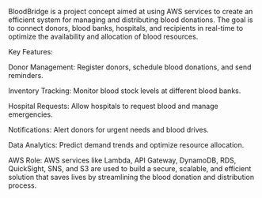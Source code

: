 BloodBridge is a project concept aimed at using AWS services to create an efficient system for managing and distributing blood donations. The goal is to connect donors, blood banks, hospitals, and recipients in real-time to optimize the availability and allocation of blood resources.

Key Features:

Donor Management: Register donors, schedule blood donations, and send reminders.

Inventory Tracking: Monitor blood stock levels at different blood banks.

Hospital Requests: Allow hospitals to request blood and manage emergencies.

Notifications: Alert donors for urgent needs and blood drives.

Data Analytics: Predict demand trends and optimize resource allocation.

AWS Role:
AWS services like Lambda, API Gateway, DynamoDB, RDS, QuickSight, SNS, and S3 are used to build a secure, scalable, and efficient solution that saves lives by streamlining the blood donation and distribution process.

